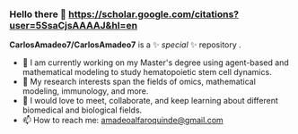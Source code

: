 ### Hello there 👋  https://scholar.google.com/citations?user=5SsaCjsAAAAJ&hl=en


**CarlosAmadeo7/CarlosAmadeo7** is a ✨ _special_ ✨ repository .

- 🔭 I am currently working on my Master's degree using agent-based and mathematical modeling to study hematopoietic stem cell dynamics. 
- 🌱 My research interests span the fields of omics, mathematical modeling, immunology, and more. 
- 👯 I would love to meet, collaborate, and keep learning about different biomedical and biological fields.
- 📫 How to reach me: amadeoalfaroquinde@gmail.com



